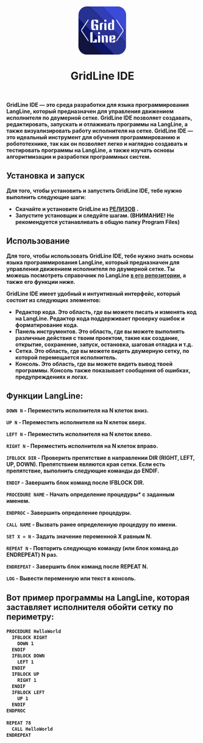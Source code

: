 <p align="center">
    <br>
      <img src="Assets/Grid_Line_Normal.png"  width=25%  align="center"/>
      <h1 align="center">GridLine IDE</h1>
    <br>
<p>

<b> GridLine IDE <b> — это среда разработки для языка программирования LangLine, который предназначен для управления движением исполнителя по двумерной сетке. GridLine IDE позволяет создавать, редактировать, запускать и отлаживать программы на LangLine, а также визуализировать работу исполнителя на сетке. GridLine IDE — это идеальный инструмент для обучения программированию и робототехнике, так как он позволяет легко и наглядно создавать и тестировать программы на LangLine, а также изучать основы алгоритмизации и разработки программных систем.

## Установка и запуск
Для того, чтобы установить и запустить GridLine IDE, тебе нужно выполнить следующие шаги:
- Скачайте и установите GridLine из <b> [РЕЛИЗОВ](https://github.com/TUBIK-corp/GridLine/releases/tag/GridLine) <b>.
- Запустите установщик и следуйте шагам. (ВНИМАНИЕ! Не рекомендуется устанавливать в общую папку Program Files)

## Использование
Для того, чтобы использовать GridLine IDE, тебе нужно знать основы языка программирования LangLine, который предназначен для управления движением исполнителя по двумерной сетке. Ты можешь посмотреть справочник по LangLine [в его репозитории](https://github.com/TUBIK-corp/LangLine/), а также его функции ниже.

GridLine IDE имеет удобный и интуитивный интерфейс, который состоит из следующих элементов:
- Редактор кода. Это область, где вы можете писать и изменять код на LangLine. Редактор кода поддерживает проверку ошибок и форматирование кода.
- Панель инструментов. Это область, где вы можете выполнять различные действия с твоим проектом, такие как создание, открытие, сохранение, запуск, остановка, шаговая отладка и т.д.
- Сетка. Это область, где вы можете видеть двумерную сетку, по которой перемещается исполнитель.
- Консоль. Это область, где вы можете видеть вывод твоей программы. Консоль также показывает сообщения об ошибках, предупреждениях и логах.

## Функции LangLine:
`DOWN N` - Переместить исполнителя на N клеток вниз.

`UP N` - Переместить исполнителя на N клеток вверх.

`LEFT N` - Переместить исполнителя на N клеток влево.

`RIGHT N` - Переместить исполнителя на N клеток вправо.

`IFBLOCK DIR` - Проверить препятствие в направлении DIR (RIGHT, LEFT, UP, DOWN). Препятствием являются края сетки. Если есть препятствие, выполнить следующие команды до ENDIF.

`ENDIF` - Завершить блок команд после IFBLOCK DIR.

`PROCEDURE NAME` - Начать определение процедуры* с заданным именем.

`ENDPROC` - Завершить определение процедуры.

`CALL NAME` - Вызвать ранее определенную процедуру по имени.

`SET X = N` - Задать значение переменной X равным N.

`REPEAT N` - Повторить следующую команду (или блок команд до ENDREPEAT) N раз.

`ENDREPEAT` - Завершить блок команд после REPEAT N.

`LOG` - Вывести переменную или текст в консоль.

## Вот пример программы на LangLine, которая заставляет исполнителя обойти сетку по периметру:
```
PROCEDURE HelloWorld
  IFBLOCK RIGHT
    DOWN 1
  ENDIF
  IFBLOCK DOWN
    LEFT 1
  ENDIF
  IFBLOCK UP
    RIGHT 1
  ENDIF
  IFBLOCK LEFT
    UP 1
  ENDIF
ENDPROC

REPEAT 78
  CALL HelloWorld
ENDREPEAT
```

